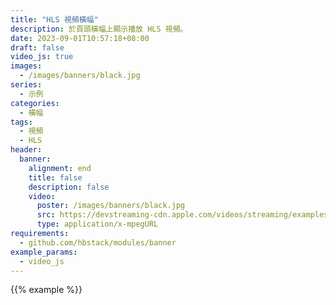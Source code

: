 ```yaml
---
title: "HLS 視頻橫幅"
description: 於頁頭橫幅上顯示播放 HLS 視頻。
date: 2023-09-01T10:57:18+08:00
draft: false
video_js: true
images:
  - /images/banners/black.jpg
series:
  - 示例
categories:
  - 橫幅
tags:
  - 視頻
  - HLS
header:
  banner:
    alignment: end
    title: false
    description: false
    video:
      poster: /images/banners/black.jpg
      src: https://devstreaming-cdn.apple.com/videos/streaming/examples/adv_dv_atmos/main.m3u8
      type: application/x-mpegURL
requirements:
  - github.com/hbstack/modules/banner
example_params:
  - video_js
---
```


{{% example %}}
